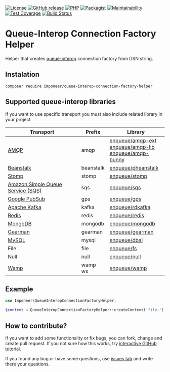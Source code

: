 [![License](https://img.shields.io/github/license/imponeer/queue-interop-connection-factory-helper.svg?maxAge=2592000)](LICENSE) [![GitHub release](https://img.shields.io/github/release/imponeer/queue-interop-connection-factory-helper.svg?maxAge=2592000)](https://github.com/imponeer/queue-interop-connection-factory-helper/releases) [![PHP](https://img.shields.io/packagist/php-v/imponeer/queue-interop-connection-factory-helper.svg)](http://php.net) [![Packagist](https://img.shields.io/packagist/dm/imponeer/queue-interop-connection-factory-helper.svg)](https://packagist.org/packages/imponeer/queue-interop-connection-factory-helper) [![Maintainability](https://api.codeclimate.com/v1/badges/013ed1011450638a9767/maintainability)](https://codeclimate.com/github/imponeer/queue-interop-connection-factory-helper/maintainability) [![Test Coverage](https://api.codeclimate.com/v1/badges/013ed1011450638a9767/test_coverage)](https://codeclimate.com/github/imponeer/queue-interop-connection-factory-helper/test_coverage) [![Build Status](https://travis-ci.com/imponeer/queue-interop-connection-factory-helper.svg?branch=master)](https://travis-ci.com/imponeer/queue-interop-connection-factory-helper)

# Queue-Interop Connection Factory Helper

Helper that creates [queue-interop](https://github.com/queue-interop/queue-interop) connection factory from DSN string.

## Instalation

`composer require imponeer/queue-interop-connection-factory-helper`

## Supported queue-interop libraries

If you want to use specific transport you must also include related library in your project

| Transport | Prefix | Library | 
|----------|---------|---------|
| [AMQP](https://www.amqp.org)     | amqp | [enqueue/amqp-ext](https://github.com/php-enqueue/enqueue-dev/tree/master/docs/transport/amqp.md) <br> [enqueue/amqp-lib](https://github.com/php-enqueue/enqueue-dev/tree/master/docs/transport/amqp_lib.md) <br > [enqueue/amqp-bunny](https://github.com/php-enqueue/enqueue-dev/tree/master/docs/transport/amqp_bunny.md) |
| [Beanstalk](https://beanstalkd.github.io) | beanstalk | [enqueue/pheanstalk](https://github.com/php-enqueue/enqueue-dev/tree/master/docs/transport/pheanstalk.md) | 
| [Stomp](https://stomp.github.io) | stomp | [enqueue/stomp](https://github.com/php-enqueue/enqueue-dev/tree/master/docs/transport/stomp.md) |
| [Amazon Simple Queue Service (SQS)](https://aws.amazon.com/sqs/) | sqs | [enqueue/sqs](https://github.com/php-enqueue/enqueue-dev/tree/master/docs/transport/sqs.md) |
| [Google PubSub](https://cloud.google.com/pubsub/docs/overview) | gps | [enqueue/gps](https://github.com/php-enqueue/enqueue-dev/tree/master/docs/transport/gps.md) |
| [Apache Kafka](https://kafka.apache.org) | kafka | [enqueue/rdkafka](https://github.com/php-enqueue/enqueue-dev/tree/master/docs/transport/kafka.md) |
| [Redis](https://redis.io) | redis | [enqueue/redis](https://github.com/php-enqueue/enqueue-dev/tree/master/docs/transport/redis.md) |
| [MongoDB](https://www.mongodb.com) | mongodb | [enqueue/mongodb](https://github.com/php-enqueue/enqueue-dev/blob/master/docs/transport/mongodb.md) |
| [Gearman](http://gearman.org) | gearman |  [enqueue/gearman](https://github.com/php-enqueue/enqueue-dev/tree/master/docs/transport/gearman.md) |
| [MySQL](https://www.mysql.com) | mysql | [enqueue/dbal](https://github.com/php-enqueue/enqueue-dev/tree/master/docs/transport/dbal.md) |
| File | file | [enqueue/fs](https://github.com/php-enqueue/enqueue-dev/tree/master/docs/transport/filesystem.md) |
| Null | null | [enqueue/null](https://github.com/php-enqueue/enqueue-dev/tree/master/docs/transport/null.md) |
| [Wamp](https://wamp-proto.org) | wamp<br>ws | [enqueue/wamp](https://github.com/php-enqueue/enqueue-dev/tree/master/docs/transport/wamp.md) |

## Example

```php
use Imponeer\QueueInteropConnectionFactoryHelper;

$context = QueueInteropConnectionFactoryHelper::createContext('file:');
```

## How to contribute?

If you want to add some functionality or fix bugs, you can fork, change and create pull request. If you not sure how this works, try [interactive GitHub tutorial](https://try.github.io).

If you found any bug or have some questions, use [issues tab](https://github.com/imponeer/queue-interop-connection-factory-helper/issues) and write there your questions.
